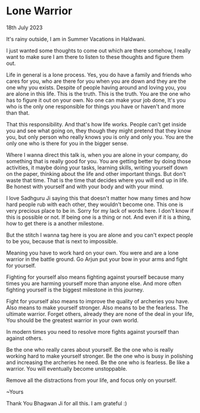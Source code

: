 # Lone Warrior

18th July 2023

It's rainy outside, I am in Summer Vacations in Haldwani.

I just wanted some thoughts to come out which are there somehow, I really want to make sure I am there to listen to these thoughts and figure them out.

Life in general is a lone process. Yes, you do have a family and friends who cares for you, who are there for you when you are down and they are the one why you exists. Despite of people having around and loving you, you are alone in this life. This is the truth. This is the truth. You are the one who has to figure it out on your own. No one can make your job done, It's you who is the only one responsible for things you have or haven't and more than that. 

That this responsibility. And that's how life works. People can't get inside you and see what going on, they though they might pretend that they know you, but only person who really knows you is only and only you. You are the only one who is there for you in the bigger sense.

Where I wanna direct this talk is, when you are alone in your company, do something that is really good for you. You are getting better by doing those activities, it maybe doing your tasks, learning skills, writing yourself down on the paper, thinking about the life and other important things. But don't waste that time. That is the time that decides where you will end up in life. Be honest with yourself and with your body and with your mind.


I love Sadhguru Ji saying this that doesn't matter how many times and how hard people rub with each other, they wouldn't become one. This one is very precious place to be in. Sorry for my lack of words here. I don't know if this is possible or not. If being one is a thing or not. And even if it is a thing, how to get there is a another milestone. 

But the stitch I wanna tag here is you are alone and you can't expect people to be you, because that is next to impossible. 

Meaning you have to work hard on your own. You were and are a lone warrior in the battle ground. Go Arjun put your bow in your arms and fight for yourself.

Fighting for yourself also means fighting against yourself because many times you are harming yourself more than anyone else. And more often fighting yourself is the biggest milestone in this journey. 

Fight for yourself also means to improve the quality of archeries you have. Also means to make yourself stronger. Also means to be the fearless. The ultimate warrior. Forget others, already they are none of the deal in your life, You should be the greatest warrior in your own world.

In modern times you need to resolve more fights against yourself than against others.

Be the one who really cares about yourself. Be the one who is really working hard to make yourself stronger. Be the one who is busy in polishing and increasing the archeries he need. Be the one who is fearless. Be like a warrior. You will eventually become unstoppable. 

Remove all the distractions from your life, and focus only on yourself.

~Yours

Thank You Bhagwan Ji for all this. I am grateful :) 
